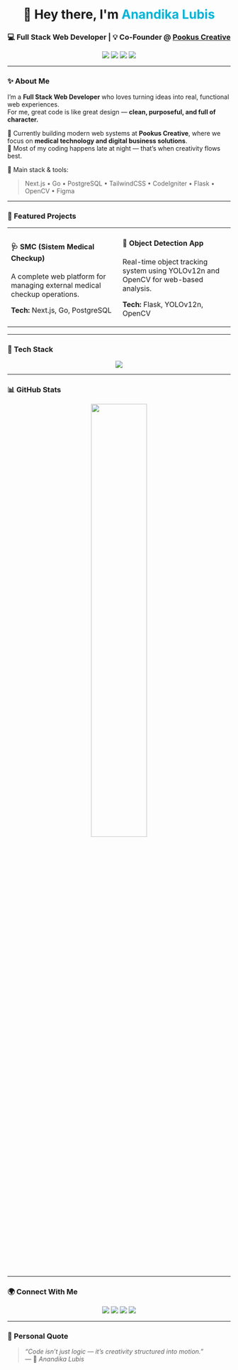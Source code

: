 <h1 align="center">👋 Hey there, I'm <span style="color:#00b4d8;">Anandika Lubis</span></h1>
<h3 align="center">💻 Full Stack Web Developer | 💡 Co-Founder @ <a href="https://pookuscreative.com/">Pookus Creative</a></h3>

<p align="center">
  <a href="mailto:anandika217@gmail.com"><img src="https://img.shields.io/badge/Gmail-D14836?style=flat&logo=gmail&logoColor=white"/></a>
  <a href="https://www.linkedin.com/in/anandika"><img src="https://img.shields.io/badge/LinkedIn-0A66C2?style=flat&logo=linkedin&logoColor=white"/></a>
  <a href="https://www.instagram.com/pookus.creative/"><img src="https://img.shields.io/badge/Instagram-E4405F?style=flat&logo=instagram&logoColor=white"/></a>
  <a href="https://pookuscreative.com/"><img src="https://img.shields.io/badge/Website-1B1F23?style=flat&logo=vercel&logoColor=white"/></a>
</p>

---

### ✨ About Me  

I’m a **Full Stack Web Developer** who loves turning ideas into real, functional web experiences.  
For me, great code is like great design — **clean, purposeful, and full of character.**  

🚀 Currently building modern web systems at **Pookus Creative**, where we focus on **medical technology and digital business solutions**.  
🌙 Most of my coding happens late at night — that’s when creativity flows best.  

🎯 Main stack & tools:  
> Next.js • Go • PostgreSQL • TailwindCSS • CodeIgniter • Flask • OpenCV • Figma  

---

### 💼 Featured Projects  

<table>
  <tr>
    <td width="50%">
      <h4>🩺 SMC (Sistem Medical Checkup)</h4>
      <p>A complete web platform for managing external medical checkup operations.</p>
      <p><b>Tech:</b> Next.js, Go, PostgreSQL</p>
    </td>
    <td width="50%">
      <h4>🤖 Object Detection App</h4>
      <p>Real-time object tracking system using YOLOv12n and OpenCV for web-based analysis.</p>
      <p><b>Tech:</b> Flask, YOLOv12n, OpenCV</p>
    </td>
  </tr>
</table>

---

### 🧠 Tech Stack  

<p align="center">
  <img src="https://skillicons.dev/icons?i=go,nextjs,react,php,codeigniter,python,flask,postgresql,mysql,tailwind,bootstrap,js,jquery,figma,ai" />
</p>

---

### 📊 GitHub Stats  

<p align="center">
  <img src="https://github-readme-stats.vercel.app/api/top-langs/?username=Andikalubis&layout=compact&theme=tokyonight&hide_border=true" width="50%"/>
</p>

---

### 🌍 Connect With Me  

<p align="center">
  <a href="https://pookuscreative.com/"><img src="https://img.shields.io/badge/Website-000000?style=for-the-badge&logo=About.me&logoColor=white" /></a>
  <a href="https://www.linkedin.com/in/anandika"><img src="https://img.shields.io/badge/LinkedIn-0077B5?style=for-the-badge&logo=linkedin&logoColor=white" /></a>
  <a href="https://www.instagram.com/pookus.creative/"><img src="https://img.shields.io/badge/Instagram-E4405F?style=for-the-badge&logo=instagram&logoColor=white" /></a>
  <a href="mailto:anandika217@gmail.com"><img src="https://img.shields.io/badge/Email-D14836?style=for-the-badge&logo=gmail&logoColor=white" /></a>
</p>

---

### 💬 Personal Quote  

> *“Code isn’t just logic — it’s creativity structured into motion.”*  
> — 💙 *Anandika Lubis*
